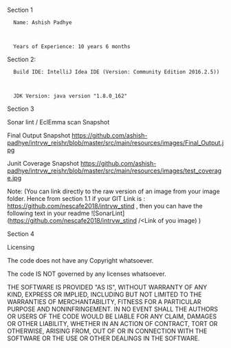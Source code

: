 

Section 1



      Name: Ashish Padhye



      Years of Experience: 10 years 6 months



 



Section 2: 



      Build IDE: IntelliJ Idea IDE (Version: Community Edition 2016.2.5))



      JDK Version: java version "1.8.0_162"



 



Section 3 



Sonar lint / EclEmma scan Snapshot 

Final Output Snapshot https://github.com/ashish-padhye/intrvw_reishr/blob/master/src/main/resources/images/Final_Output.jpg

Junit Coverage Snapshot https://github.com/ashish-padhye/intrvw_reishr/blob/master/src/main/resources/images/test_coverage.jpg


Note: (You can link directly to the raw version of an
image from your image folder. Hence from section 1.1 if your GIT Link is : https://github.com/nescafe2018/intrvw_stind , then you can have the following
text in your readme ![SonarLint] (https://github.com/nescafe2018/intrvw_stind /<Link of you image) )









 



Section 4 



Licensing 



The code does not
have any Copyright whatsoever. 

The code IS NOT
governed by any licenses whatsoever. 

THE
SOFTWARE IS PROVIDED "AS IS", WITHOUT WARRANTY OF ANY KIND, EXPRESS
OR IMPLIED, INCLUDING BUT NOT LIMITED TO THE WARRANTIES OF MERCHANTABILITY,
FITNESS FOR A PARTICULAR PURPOSE AND NONINFRINGEMENT. IN NO EVENT SHALL THE
AUTHORS OR USERS OF THE CODE WOULD BE LIABLE FOR ANY CLAIM, DAMAGES OR OTHER
LIABILITY, WHETHER IN AN ACTION OF CONTRACT, TORT OR OTHERWISE, ARISING FROM,
OUT OF OR IN CONNECTION WITH THE SOFTWARE OR THE USE OR OTHER DEALINGS IN THE
SOFTWARE.







 



